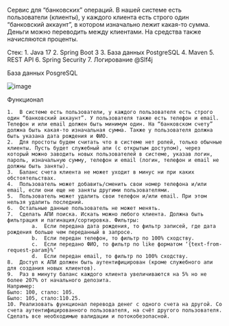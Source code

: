 Сервис для “банковских” операций. В нашей системе есть пользователи (клиенты), у каждого клиента есть строго один “банковский аккаунт”, в котором изначально лежит какая-то сумма. Деньги можно переводить между клиентами. На средства также начисляются проценты.

Стек:
    1.	Java 17
    2.	Spring Boot 3
    3.	База данных PostgreSQL
    4.	Maven
    5.	REST API
    6.  Spring Security
    7.  Логирование @Slf4j

База данных PosgreSQL


![image](https://github.com/RifatSuleymanov/BankApplication/assets/117975440/3f0c393a-d3ef-41c1-9d2d-5732ad9ba59a)

Функционал
    
    1.	В системе есть пользователи, у каждого пользователя есть строго один “банковский аккаунт”. У пользователя также есть телефон и email. Телефон и или email должен быть минимум один. На “банковском счету” должна быть какая-то изначальная сумма. Также у пользователя должна быть указана дата рождения и ФИО.
    2.	Для простоты будем считать что в системе нет ролей, только обычные клиенты. Пусть будет служебный апи (с открытым доступом), через который можно заводить новых пользователей в системе, указав логин, пароль, изначальную сумму, телефон и email (логин, телефон и email не должны быть заняты). 
    3.	Баланс счета клиента не может уходит в минус ни при каких обстоятельствах.
    4.	Пользователь может добавить/сменить свои номер телефона и/или email, если они еще не заняты другими пользователями.
    5.	Пользователь может удалить свои телефон и/или email. При этом нельзя удалить последний.
    6.	Остальные данные пользователь не может менять.
    7.	Сделать АПИ поиска. Искать можно любого клиента. Должна быть фильтрация и пагинация/сортировка. Фильтры:
            a.	Если передана дата рождения, то фильтр записей, где дата рождения больше чем переданный в запросе.
            b.	Если передан телефон, то фильтр по 100% сходству.
            c.	Если передано ФИО, то фильтр по like форматом ‘{text-from-request-param}%’
            d.	Если передан email, то фильтр по 100% сходству. 
    8.	Доступ к АПИ должен быть аутентифицирован (кроме служебного апи для создания новых клиентов).
    9.	Раз в минуту баланс каждого клиента увеличиваются на 5% но не более 207% от начального депозита.
    Например:
    Было: 100, стало: 105.
    Было: 105, стало:110.25.
    10.	Реализовать функционал перевода денег с одного счета на другой. Со счета аутентифицированного пользователя, на счёт другого пользователя. Сделать все необходимые валидации и потокобезопасной.


